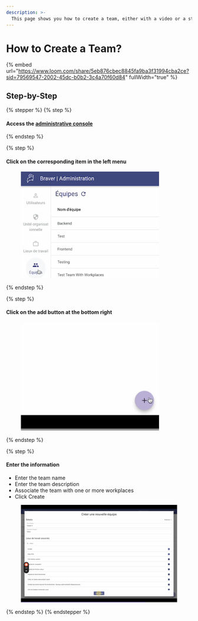 ```yaml
---
description: >-
  This page shows you how to create a team, either with a video or a step-by-step guide.
---
```


# How to Create a Team?

{% embed url="https://www.loom.com/share/5eb876cbec8845fa9ba3f31994cba2ce?sid=79569547-2002-45dc-b0b2-3c4a70f60d84" fullWidth="true" %}

## Step-by-Step

{% stepper %}
{% step %}
#### Access the [administrative console](https://admin.braver.net)
{% endstep %}

{% step %}
#### Click on the corresponding item in the left menu

<div align="left"><figure><img src="../../.gitbook/assets/CleanShot 2025-01-02 at 21.25.13@2x.png" alt="" width="375"><figcaption></figcaption></figure></div>
{% endstep %}

{% step %}
#### Click on the add button at the bottom right

<div align="left"><figure><img src="../../.gitbook/assets/CleanShot 2025-01-02 at 21.05.23@2x (1).png" alt="" width="375"><figcaption></figcaption></figure></div>
{% endstep %}

{% step %}
#### Enter the information

* Enter the team name
* Enter the team description
* Associate the team with one or more workplaces
* Click Create

<div align="left"><figure><img src="../../.gitbook/assets/CleanShot 2025-01-02 at 21.28.52@2x.png" alt="" width="563"><figcaption></figcaption></figure></div>
{% endstep %}
{% endstepper %}


